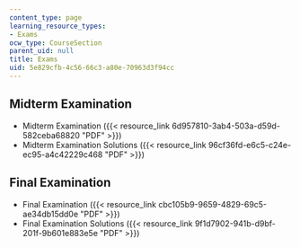 ```yaml
---
content_type: page
learning_resource_types:
- Exams
ocw_type: CourseSection
parent_uid: null
title: Exams
uid: 5e829cfb-4c56-66c3-a80e-70963d3f94cc
---
```


Midterm Examination
-------------------

*   Midterm Examination ({{< resource_link 6d957810-3ab4-503a-d59d-582ceba68820 "PDF" >}})
*   Midterm Examination Solutions ({{< resource_link 96cf36fd-e6c5-c24e-ec95-a4c42229c468 "PDF" >}})

Final Examination
-----------------

*   Final Examination ({{< resource_link cbc105b9-9659-4829-69c5-ae34db15dd0e "PDF" >}})
*   Final Examination Solutions ({{< resource_link 9f1d7902-941b-d9bf-201f-9b601e883e5e "PDF" >}})